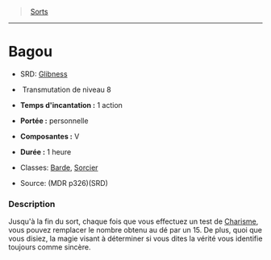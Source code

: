 ﻿> [Sorts](hd_spells.md)

---

# Bagou

- SRD: [Glibness](srd_spells_glibness.md)

-  Transmutation de niveau 8

- **Temps d'incantation :** 1 action

- **Portée :** personnelle

- **Composantes :** V

- **Durée :** 1 heure

- Classes: [Barde](hd_bard.md), [Sorcier](hd_warlock.md)

- Source: (MDR p326)(SRD)

### Description

Jusqu'à la fin du sort, chaque fois que vous effectuez un test de [Charisme](hd_abilities_charisma.md), vous pouvez remplacer le nombre obtenu au dé par un 15. De plus, quoi que vous disiez, la magie visant à déterminer si vous dites la vérité vous identifie toujours comme sincère.

